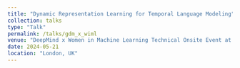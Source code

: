 ```yaml
---
title: "Dynamic Representation Learning for Temporal Language Modeling"
collection: talks
type: "Talk"
permalink: /talks/gdm_x_wiml
venue: "DeepMind x Women in Machine Learning Technical Onsite Event at Google DeepMind Office"
date: 2024-05-21
location: "London, UK"
---
```


